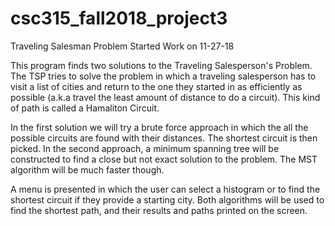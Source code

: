 # csc315_fall2018_project3

Traveling Salesman Problem
Started Work on 11-27-18

  This program finds two solutions to the Traveling Salesperson's Problem.
  The TSP tries to solve the problem in which a traveling salesperson has to visit a list
  of cities and return to the one they started in as efficiently as possible  (a.k.a 
  travel the least amount of distance to do a circuit). This kind of path is called a 
  Hamaliton Circuit. 
 
  In the first solution we will try a brute force approach in which the all the possible
  circuits are found with their distances. The shortest circuit is then picked. In the second 
  approach, a minimum spanning tree will be constructed to find a close but not exact 
  solution to the problem. The MST algorithm will be much faster though. 
 
  A menu is presented in which the user can select a histogram or to find the shortest 
  circuit if they provide a starting city. Both algorithms will be used to find the 
  shortest path, and their results and paths printed on the screen.  

